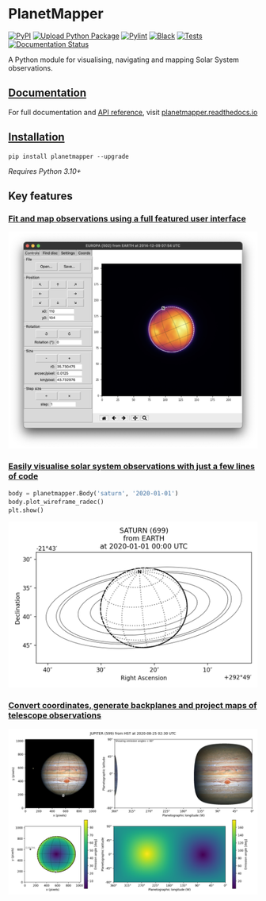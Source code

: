 # PlanetMapper

[![PyPI](https://img.shields.io/pypi/v/planetmapper?logo=python&logoColor=silver)](https://pypi.org/project/planetmapper/)
[![Upload Python Package](https://github.com/ortk95/planetmapper/actions/workflows/python-publish.yml/badge.svg)](https://github.com/ortk95/planetmapper/actions/workflows/python-publish.yml)
[![Pylint](https://github.com/ortk95/planetmapper/actions/workflows/pylint.yml/badge.svg)](https://github.com/ortk95/planetmapper/actions/workflows/pylint.yml)
[![Black](https://github.com/ortk95/planetmapper/actions/workflows/black.yml/badge.svg)](https://github.com/ortk95/planetmapper/actions/workflows/black.yml)
[![Tests](https://github.com/ortk95/planetmapper/actions/workflows/unittest.yml/badge.svg)](https://github.com/ortk95/planetmapper/actions/workflows/unittest.yml)
[![Documentation Status](https://readthedocs.org/projects/planetmapper/badge/?version=latest)](https://planetmapper.readthedocs.io/en/latest/?badge=latest)


A Python module for visualising, navigating and mapping Solar System observations.

## [Documentation](https://planetmapper.readthedocs.io)
For full documentation and [API reference](https://planetmapper.readthedocs.io/en/latest/documentation.html), visit [planetmapper.readthedocs.io](https://planetmapper.readthedocs.io/en/latest/index.html)


## [Installation](https://planetmapper.readthedocs.io/en/latest/installation.html)
```
pip install planetmapper --upgrade
```

_Requires Python 3.10+_

## Key features
### [Fit and map observations using a full featured user interface](https://planetmapper.readthedocs.io/en/latest/user_interface.html)
![PlanetMapper graphical user interface](https://github.com/ortk95/planetmapper/blob/main/docs/images/gui_fitting.png?raw=true)

### [Easily visualise solar system observations with just a few lines of code](https://planetmapper.readthedocs.io/en/latest/general_python_api.html#wireframe-plots)

```python
body = planetmapper.Body('saturn', '2020-01-01')
body.plot_wireframe_radec()
plt.show()
```

![Image of Saturn generated with PlanetMapper](https://raw.githubusercontent.com/ortk95/planetmapper/main/docs/images/saturn_wireframe_radec.png)

### [Convert coordinates, generate backplanes and project maps of telescope observations](https://planetmapper.readthedocs.io/en/latest/general_python_api.html)
![Plot of a mapped Jupiter observation, generated with PlanetMapper](https://raw.githubusercontent.com/ortk95/planetmapper/main/docs/images/jupiter_mapped.png)

